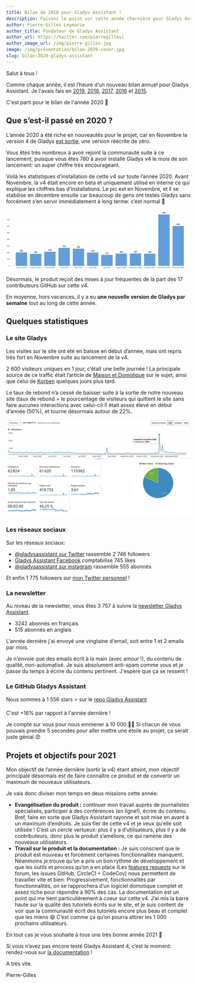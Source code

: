 ```yaml
---
title: Bilan de 2020 pour Gladys Assistant !
description: Faisons le point sur cette année charnière pour Gladys Assistant.
author: Pierre-Gilles Leymarie
author_title: Fondateur de Gladys Assistant
author_url: https://twitter.com/pierregillesl
author_image_url: /img/pierre-gilles.jpg
image: /img/presentation/bilan-2020-cover.jpg
slug: bilan-2020-gladys-assistant
---
```


Salut à tous !

Comme chaque année, il est l’heure d’un nouveau bilan annuel pour Gladys Assistant. Je l'avais fais en [2019](/fr/blog/bilan-2019-gladys-assistant), [2018](/fr/blog/bilan-2018-pour-gladys-assistant), [2017](/fr/blog/bilan-gladys-2017), [2016](/fr/blog/bilan-annee-2016) et [2015](/fr/blog/bilan-2015-et-projets-pour-2016).

C'est parti pour le bilan de l'année 2020 🙂

<!--truncate-->

## Que s’est-il passé en 2020 ?

L’année 2020 a été riche en nouveautés pour le projet, car en Novembre la version 4 de Gladys [est sortie](/fr/blog/lancement-gladys-assistant-4), une version réécrite de zéro.

Vous êtes très nombreux à avoir rejoint la communauté suite à ce lancement, puisque vous êtes 780 à avoir installé Gladys v4 le mois de son lancement: un super chiffre très encourageant.

Voilà les statistiques d’installation de cette v4 sur toute l’année 2020. Avant Novembre, la v4 était encore en beta et uniquement utilisé en interne ce qui explique les chiffres bas d’installations. Le pic est en Novembre, et il se stabilise en décembre ensuite car beaucoup de gens ont testés Gladys sans forcément s’en servir immédiatement à long terme: c’est normal 🙂

![Statistiques installations Gladys Assistant 4](../../../static/img/articles/fr/bilan-2020/installations-stats.jpg)

Désormais, le produit reçoit des mises à jour fréquentes de la part des 17 contributeurs GitHub sur cette v4.

En moyenne, hors vacances, il y a eu **une nouvelle version de Gladys par semaine** tout au long de cette année.

## Quelques statistiques

### Le site Gladys

Les visites sur le site ont été en baisse en début d’année, mais ont repris très fort en Novembre suite au lancement de la v4.

2 600 visiteurs uniques en 1 jour, c’était une belle journée ! La principale source de ce traffic était l’article de [Maison et Domotique](https://www.maison-et-domotique.com/123220-gladys-assistant-v4-solution-domotique-open-source/) sur le sujet, ainsi que celui de [Korben](https://korben.info/gladys-assistant.html) quelques jours plus tard.

Le taux de rebond n’a cessé de baisser suite à la sortie de notre nouveau site (taux de rebond = le pourcentage de visiteurs qui quittent le site sans faire aucunes interactions avec celui-ci) Il était assez élevé en début d’année (50%), et tourne désormais autour de 22%.

![Statistiques visiteurs site Gladys Assistant 4](../../../static/img/articles/fr/bilan-2020/website-visitors.jpg)

### Les réseaux sociaux

Sur les réseaux sociaux:

- [@gladysassistant sur Twitter](https://twitter.com/gladysassistant) rassemble 2 746 followers
- [Gladys Assistant Facebook](https://www.facebook.com/gladysassistant) comptabilise 745 likes
- [@gladysassistant sur instagram](https://www.instagram.com/gladysassistant) rassemble 555 abonnés

Et enfin 1 775 followers sur [mon Twitter personnel](https://twitter.com/pierregillesl) !

### La newsletter

Au niveau de la newsletter, vous êtes 3 757 à suivre la [newsletter Gladys Assistant](https://email-list.gladysassistant.com/subscription/1mXJoEWEl).

- 3242 abonnés en français
- 515 abonnés en anglais

L'année dernière j'ai envoyé une vingtaine d'email, soit entre 1 et 2 emails par mois.

Je n'envoie que des emails écrit à la main (avec amour !), du contenu de qualité, non-automatisé. Je suis absolument anti-spam comme vous et je passe du temps à écrire du contenu pertinent. J'espère que ça se ressent !

### Le GitHub Gladys Assistant

Nous sommes à 1 556 stars ⭐ sur le [repo Gladys Assistant](https://github.com/GladysAssistant/Gladys)

C'est +16% par rapport à l'année dernière !

Je compte sur vous pour nous emmener à 10 000 🚀🚀 Si chacun de vous pouvais prendre 5 secondes pour aller mettre une étoile au projet, ça serait juste génial 😍

## Projets et objectifs pour 2021

Mon objectif de l’année dernière (sortir la v4) étant atteint, mon objectif principale désormais est de faire connaître ce produit et de convertir un maximum de nouveaux utilisateurs.

Je vais donc diviser mon temps en deux missions cette année:

- **Evangélisation du produit :** continuer mon travail auprès de journalistes spécialisés, participer à des conférences (en ligne!), écrire du contenu. Bref, faire en sorte que Gladys Assistant rayonne et soit mise en avant à un maximum d’endroits. Je suis fier de cette v4 et je veux qu’elle soit utilisée ! C’est un cercle vertueux: plus il y a d’utilisateurs, plus il y a de contributeurs, donc plus le produit s’améliore, ce qui ramène des nouveaux utilisateurs.
- **Travail sur le produit et la documentation :** Je suis conscient que le produit est nouveau et forcément certaines fonctionnalités manquent. Néanmoins je trouve qu’on a pris un bon rythme de développement et que les outils et process qu’on a en place (Les [features requests](https://community.gladysassistant.com/c/feature-requests/43/l/latest?order=votes) sur le forum, les issues GitHub, CircleCI + CodeCov) nous permettent de travailler vite et bien. Progressivement, fonctionnalités par fonctionnalités, on se rapprochera d’un logiciel domotique complet et assez riche pour répondre à 90% des cas. La documentation est un point qui me tient particulièrement à coeur sur cette v4. J’ai mis la barre haute sur la qualité des tutoriels écrits sur le site, et je suis content de voir que la communauté écrit des tutoriels encore plus beau et complet que les miens 😄 C’est comme ça qu’on pourra attirer les 1 000 prochains utilisateurs.

En tout cas je vous souhaite à tous une très bonne année 2021 🥳

Si vous n’avez pas encore testé Gladys Assistant 4, c’est le moment: rendez-vous sur [la documentation](/fr/docs) !

A très vite.

Pierre-Gilles
